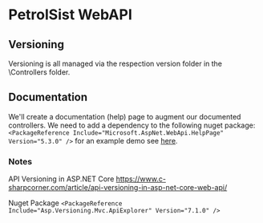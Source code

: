 ﻿# PetrolSist WebAPI

## Versioning

Versioning is all managed via the respection version folder in the \Controllers folder.

## Documentation

We'll create a documentation (help) page to augment our documented controllers.  We need to add
a dependency to the following nuget package: `<PackageReference Include="Microsoft.AspNet.WebApi.HelpPage" Version="5.3.0" />`
for an example demo see [here](https://learn.microsoft.com/en-us/aspnet/web-api/overview/getting-started-with-aspnet-web-api/creating-api-help-pages).



### Notes

API Versioning in ASP.NET Core
	https://www.c-sharpcorner.com/article/api-versioning-in-asp-net-core-web-api/

Nuget Package
	`<PackageReference Include="Asp.Versioning.Mvc.ApiExplorer" Version="7.1.0" />`
